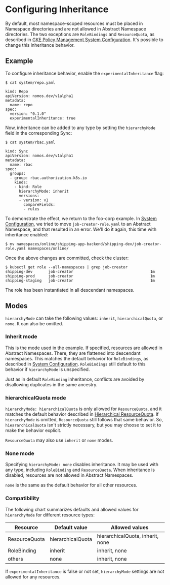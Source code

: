 # Configuring Inheritance

By default, most namespace-scoped resources must be placed in Namespace
directories and are not allowed in Abstract Namespace directories. The two
exceptions are `RoleBindings` and `ResourceQuota`, as described in
[GKE Policy Management System Configuration](system_config.md). It's possible to
change this inheritance behavior.

## Example

To configure inheritance behavior, enable the `experimentalInheritance` flag:

```console
$ cat system/repo.yaml

kind: Repo
apiVersion: nomos.dev/v1alpha1
metadata:
  name: repo
spec:
  version: "0.1.0"
  experimentalInheritance: true
```

Now, inheritance can be added to any type by setting the `hierarchyMode` field
in the corresponding Sync:

```console
$ cat system/rbac.yaml

kind: Sync
apiVersion: nomos.dev/v1alpha1
metadata:
  name: rbac
spec:
  groups:
  - group: rbac.authorization.k8s.io
    kinds:
    - kind: Role
      hierarchyMode: inherit
      versions:
      - version: v1
        compareFields:
        - rules
```

To demonstrate the effect, we return to the foo-corp example. In
[System Configuration](system_config.md), we tried to move
`job-creator-role.yaml` to an Abstract Namespace, and that resulted in an error.
We'll do it again, this time with inheritance enabled:

```console
$ mv namespaces/online/shipping-app-backend/shipping-dev/job-creator-role.yaml namespaces/online/
```

Once the above changes are committed, check the cluster:

```console
$ kubectl get role --all-namespaces | grep job-creator
shipping-dev       job-creator                                  1m
shipping-prod      job-creator                                  1m
shipping-staging   job-creator                                  1m
```

The role has been instantiated in all descendant namespaces.

## Modes

`hierarchyMode` can take the following values: `inherit`, `hierarchicalQuota`,
or `none`. It can also be omitted.

### Inherit mode

This is the mode used in the example. If specified, resources are allowed in
Abstract Namespaces. There, they are flattened into descendant namespaces. This
matches the default behavior for `RoleBindings`, as described in
[System Configuration](system_config.md). `RoleBindings` still default to this
behavior if `hierarchyMode` is unspecified.

Just as in default `RoleBinding` inheritance, conflicts are avoided by
disallowing duplicates in the same ancestry.

### hierarchicalQuota mode

`hierarchyMode: hierarchicalQuota` is only allowed for `ResourceQuota`, and it
matches the default behavior described in [Hierarchical ResourceQuota](rq.md).
If `hierarchyMode` is omitted, `ResourceQuota` still follows that same behavior.
So, `hieararchicalQuota` isn't strictly necessary, but you may choose to set it
to make the behavior explicit.

`ResourceQuota` may also use `inherit` or `none` modes.

### None mode

Specifying `hierarchyMode: none` disables inheritance. It may be used with any
type, including `RoleBinding` and `ResourceQuota`. When inheritance is disabled,
resources are not allowed in Abstract Namespaces.

`none` is the same as the default behavior for all other resources.

### Compatibility

The following chart summarizes defaults and allowed values for `hierarchyMode`
for different resource types:

Resource      | Default value     | Allowed values
------------- | ----------------- | --------------------------------
ResourceQuota | hierarchicalQuota | hierarchicalQuota, inherit, none
RoleBinding   | inherit           | inherit, none
others        | none              | inherit, none

If `experimentalInheritance` is false or not set, `hierarchyMode` settings are
not allowed for any resources.
